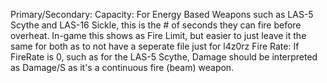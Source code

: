 Primary/Secondary:
    Capacity: For Energy Based Weapons such as LAS-5 Scythe and LAS-16 Sickle, this is the # of seconds they can fire before overheat. 
    In-game this shows as Fire Limit, but easier to just leave it the same for both as to not have a seperate file just for l4z0rz
    Fire Rate: If FireRate is 0, such as for the LAS-5 Scythe, Damage should be interpreted as Damage/S as it's a continuous fire  (beam) weapon.
